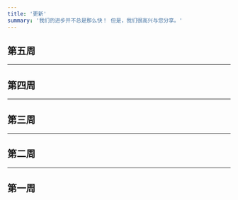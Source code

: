 ```yaml
---
title: '更新'
summary: '我们的进步并不总是那么快！ 但是，我们很高兴与您分享。'
---
```



## 第五周

---

## 第四周

---

## 第三周

---

## 第二周

---

## 第一周